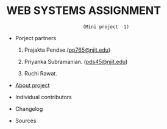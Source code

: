 #                            WEB SYSTEMS ASSIGNMENT 
                                (Mini project -1)

 * Porject partners

    1. Prajakta Pendse.(pp765@njit.edu)

    2. Priyanka Subramanian. (pds45@njit.edu)

    3. Ruchi Rawat. 

* [About project](https://github.com/prajaktavpendse/projectpractice/blob/master/README/about_project.md)

* Individual contributors

* Changelog

* Sources

    
